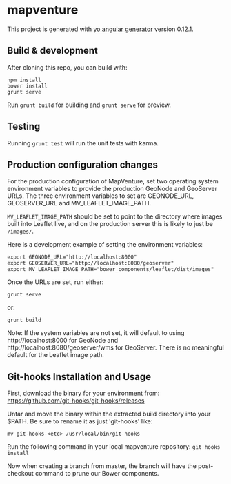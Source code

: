 # mapventure

This project is generated with [yo angular generator](https://github.com/yeoman/generator-angular)
version 0.12.1.

## Build & development

After cloning this repo, you can build with:

```
npm install
bower install
grunt serve
```

Run `grunt build` for building and `grunt serve` for preview.

## Testing

Running `grunt test` will run the unit tests with karma.

## Production configuration changes

For the production configuration of MapVenture, set two operating system environment variables to provide the production GeoNode and GeoServer URLs. The three environment variables to set are GEONODE_URL, GEOSERVER_URL and MV_LEAFLET_IMAGE_PATH.

`MV_LEAFLET_IMAGE_PATH` should be set to point to the directory where images built into Leaflet live, and on the production server this is likely to just be `/images/`.

Here is a development example of setting the environment variables:

```
export GEONODE_URL="http://localhost:8000"
export GEOSERVER_URL="http://localhost:8080/geoserver"
export MV_LEAFLET_IMAGE_PATH="bower_components/leaflet/dist/images"
```

Once the URLs are set, run either:

```
grunt serve
```

or:

```
grunt build
```

Note: If the system variables are not set, it will default to using http://localhost:8000 for GeoNode and http://localhost:8080/geoserver/wms for GeoServer.  There is no meaningful default for the Leaflet image path.

## Git-hooks Installation and Usage

First, download the binary for your environment from: https://github.com/git-hooks/git-hooks/releases

Untar and move the binary within the extracted build directory into your $PATH. Be sure to rename it as just 'git-hooks' like:

`mv git-hooks-<etc> /usr/local/bin/git-hooks`

Run the following command in your local  mapventure repository: `git hooks install`

Now when creating a branch from master, the branch will have the post-checkout command to prune our Bower components.
